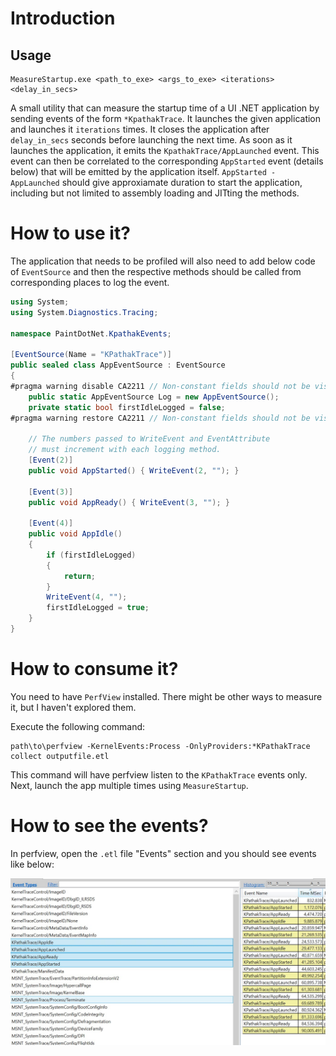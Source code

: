 # Introduction

## Usage

```
MeasureStartup.exe <path_to_exe> <args_to_exe> <iterations> <delay_in_secs>
```

A small utility that can measure the startup time of a UI .NET application by sending events of the form `*KpathakTrace`. It launches the given application and launches it `iterations` times. It closes the application after `delay_in_secs` seconds before launching the next time. As soon as it launches the application, it emits the `KpathakTrace/AppLaunched` event. This event can then be correlated to the corresponding `AppStarted` event (details below) that will be emitted by the application itself. `AppStarted - AppLaunched` should give approxiamate duration to start the application, including but not limited to assembly loading and JITting the methods.

# How to use it?

The application that needs to be profiled will also need to add below code of `EventSource` and then the respective methods should be called from corresponding places to log the event.

```c#
using System;
using System.Diagnostics.Tracing;

namespace PaintDotNet.KpathakEvents;

[EventSource(Name = "KPathakTrace")]
public sealed class AppEventSource : EventSource
{
#pragma warning disable CA2211 // Non-constant fields should not be visible
    public static AppEventSource Log = new AppEventSource();
    private static bool firstIdleLogged = false;
#pragma warning restore CA2211 // Non-constant fields should not be visible

    // The numbers passed to WriteEvent and EventAttribute
    // must increment with each logging method.
    [Event(2)]
    public void AppStarted() { WriteEvent(2, ""); }

    [Event(3)]
    public void AppReady() { WriteEvent(3, ""); }

    [Event(4)]
    public void AppIdle()
    {
        if (firstIdleLogged)
        {
            return;
        }
        WriteEvent(4, "");
        firstIdleLogged = true;
    }
}

```

# How to consume it?

You need to have `PerfView` installed. There might be other ways to measure it, but I haven't explored them.

Execute the following command:

```
path\to\perfview -KernelEvents:Process -OnlyProviders:*KPathakTrace collect outputfile.etl
```

This command will have perfview listen to the `KPathakTrace` events only. Next, launch the app multiple times using `MeasureStartup`.

# How to see the events?

In perfview, open the `.etl` file "Events" section and you should see events like below:

![appevents](appevents.jpg)

